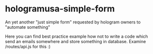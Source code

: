 # hologramusa-simple-form
An yet another "just simple form" requested by hologram owners to "automate something"

Here you can find best practice example how not to write a code which send an emails somewhere and store something in database. Examine /routes/api.js for this :) 
